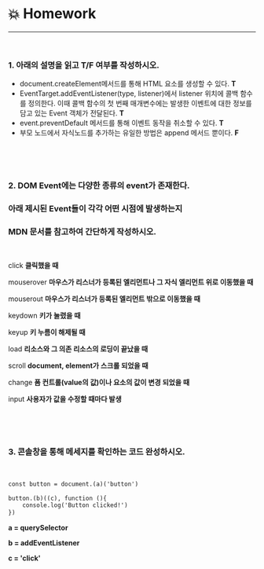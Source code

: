 # :boom: Homework

---

​																											

### 1. 아래의 설명을 읽고 T/F 여부를 작성하시오.

- document.createElement메서드를 통해 HTML 요소를 생성할 수 있다.  **T**
- EventTarget.addEventListener(type, listener)에서 listener 위치에 콜백 함수를 정의한다.
  이때 콜백 함수의 첫 번째 매개변수에는 발생한 이벤트에 대한 정보를 담고 있는 Event 객체가 전달된다.  **T**
- event.preventDefault 메서드를 통해 이벤트 동작을 취소할 수 있다.   **T**
- 부모 노드에서 자식노드를 추가하는 유일한 방법은 append 메서드 뿐이다. **F**

​																																				

​																															

### 2. DOM Event에는 다양한 종류의 event가 존재한다.

### 아래 제시된 Event들이 각각 어떤 시점에 발생하는지 

### MDN 문서를 참고하여 간단하게 작성하시오.

​																																

click      **클릭했을 때**

mouserover   **마우스가 리스너가 등록된 엘리먼트나 그 자식 엘리먼트 위로 이동했을 때**

mouserout    **마우스가 리스너가 등록된 엘리먼트 밖으로 이동했을 때**

keydown   **키가 눌렸을 때**

keyup       **키 누름이 해제될 때**

load       **리소스와 그 의존 리소스의 로딩이 끝났을 때**

scroll    **document, element가 스크롤 되었을 때**

change      **폼 컨트롤(value의 값)이나 요소의 값이 변경 되었을 때** 

input      **사용자가 값을 수정할 때마다 발생**

​																							

​																											

### 3. 콘솔창을 통해 메세지를 확인하는 코드 완성하시오.

​																							

```html
const button = document.(a)('button')

button.(b)((c), function (){
	console.log('Button clicked!')
})
```

**a = querySelector**

**b = addEventListener**

**c = 'click'**

